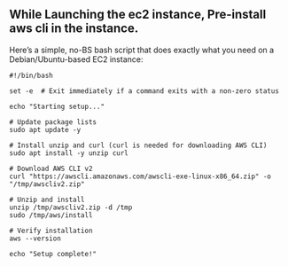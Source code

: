 ## While Launching the ec2 instance, Pre-install aws cli in the instance.

Here’s a simple, no-BS bash script that does exactly what you need on a Debian/Ubuntu-based EC2 instance:

```
#!/bin/bash

set -e  # Exit immediately if a command exits with a non-zero status

echo "Starting setup..."

# Update package lists
sudo apt update -y

# Install unzip and curl (curl is needed for downloading AWS CLI)
sudo apt install -y unzip curl

# Download AWS CLI v2
curl "https://awscli.amazonaws.com/awscli-exe-linux-x86_64.zip" -o "/tmp/awscliv2.zip"

# Unzip and install
unzip /tmp/awscliv2.zip -d /tmp
sudo /tmp/aws/install

# Verify installation
aws --version

echo "Setup complete!"
```
